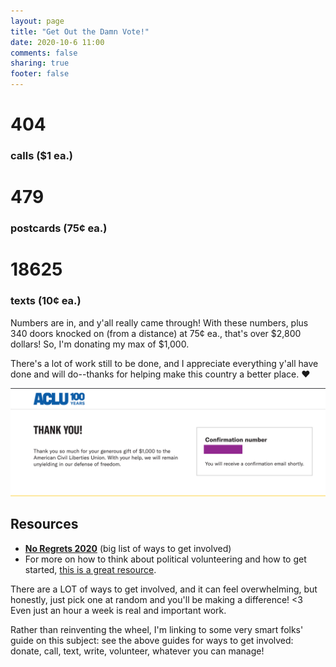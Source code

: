 ```yaml
---
layout: page
title: "Get Out the Damn Vote!"
date: 2020-10-6 11:00
comments: false
sharing: true
footer: false
---
```


<div id="counts">
    <span class="count">
        <h1>404</h1>
        <h3>calls ($1 ea.)</h3>
    </span>
    <span class="count">
        <h1>479</h1>
        <h3>postcards (75¢ ea.)</h3>
    </span>
    <span class="count">
        <h1>18625</h1>
        <h3>texts (10¢ ea.)</h3>
    </span>
</div>

Numbers are in, and y'all really came through! With these numbers, plus 340 doors knocked on (from a distance) at 75¢ ea., that's over $2,800 dollars! So, I'm donating my max of $1,000.

There's a lot of work still to be done, and I appreciate everything y'all have done and will do--thanks for helping make this country a better place. ❤️

![Donation Receipt](/images/aclu-receipt.png)

<h2 id="resources">Resources</h2>

* [**No Regrets 2020**](https://docs.google.com/document/d/1DxPiSZ82AZoyHeICMP6tVVfJ2ItbKA0evpdkR7l7FiE/edit) (big list of ways to get involved)
* For more on how to think about political volunteering and how to get started, [this is a great resource](https://docs.google.com/document/d/1XgjCe5YXxv9aI4Jk78YvqYN9Sa5o5M-vWpx5NKz3MDY/edit).

There are a LOT of ways to get involved, and it can feel overwhelming, but honestly, just pick one at random and you'll be making a difference! <3 Even just an hour a week is real and important work.

Rather than reinventing the wheel, I'm linking to some very smart folks' guide on this subject: see the above guides for ways to get involved: donate, call, text, write, volunteer, whatever you can manage!

